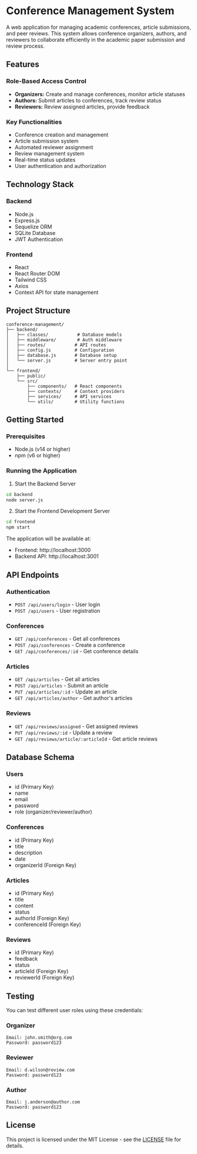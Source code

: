 # Conference Management System

A web application for managing academic conferences, article submissions, and peer reviews. This system allows conference organizers, authors, and reviewers to collaborate efficiently in the academic paper submission and review process.

## Features

### Role-Based Access Control
- **Organizers:** Create and manage conferences, monitor article statuses
- **Authors:** Submit articles to conferences, track review status
- **Reviewers:** Review assigned articles, provide feedback

### Key Functionalities
- Conference creation and management
- Article submission system
- Automated reviewer assignment
- Review management system
- Real-time status updates
- User authentication and authorization

## Technology Stack

### Backend
- Node.js
- Express.js
- Sequelize ORM
- SQLite Database
- JWT Authentication

### Frontend
- React
- React Router DOM
- Tailwind CSS
- Axios
- Context API for state management

## Project Structure

```
conference-management/
├── backend/
│   ├── classes/           # Database models
│   ├── middleware/        # Auth middleware
│   ├── routes/           # API routes
│   ├── config.js         # Configuration
│   ├── database.js       # Database setup
│   └── server.js         # Server entry point
│
└── frontend/
    ├── public/
    └── src/
        ├── components/   # React components
        ├── contexts/     # Context providers
        ├── services/     # API services
        └── utils/        # Utility functions
```

## Getting Started

### Prerequisites
- Node.js (v14 or higher)
- npm (v6 or higher)

### Running the Application

1. Start the Backend Server
```bash
cd backend
node server.js
```

2. Start the Frontend Development Server
```bash
cd frontend
npm start
```

The application will be available at:
- Frontend: http://localhost:3000
- Backend API: http://localhost:3001

## API Endpoints

### Authentication
- `POST /api/users/login` - User login
- `POST /api/users` - User registration

### Conferences
- `GET /api/conferences` - Get all conferences
- `POST /api/conferences` - Create a conference
- `GET /api/conferences/:id` - Get conference details

### Articles
- `GET /api/articles` - Get all articles
- `POST /api/articles` - Submit an article
- `PUT /api/articles/:id` - Update an article
- `GET /api/articles/author` - Get author's articles

### Reviews
- `GET /api/reviews/assigned` - Get assigned reviews
- `PUT /api/reviews/:id` - Update a review
- `GET /api/reviews/article/:articleId` - Get article reviews

## Database Schema

### Users
- id (Primary Key)
- name
- email
- password
- role (organizer/reviewer/author)

### Conferences
- id (Primary Key)
- title
- description
- date
- organizerId (Foreign Key)

### Articles
- id (Primary Key)
- title
- content
- status
- authorId (Foreign Key)
- conferenceId (Foreign Key)

### Reviews
- id (Primary Key)
- feedback
- status
- articleId (Foreign Key)
- reviewerId (Foreign Key)

## Testing

You can test different user roles using these credentials:

### Organizer
```
Email: john.smith@org.com
Password: password123
```

### Reviewer
```
Email: d.wilson@review.com
Password: password123
```

### Author
```
Email: j.anderson@author.com
Password: password123
```

## License

This project is licensed under the MIT License - see the [LICENSE](LICENSE) file for details.
